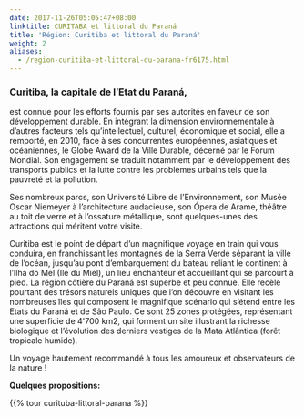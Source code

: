 ```yaml
---
date: 2017-11-26T05:05:47+08:00
linktitle: CURITABA et littoral du Paraná
title: 'Région: Curitiba et littoral du Paraná'
weight: 2
aliases:
  - /region-curitiba-et-littoral-du-parana-fr6175.html
---
```


### Curitiba, la capitale de l’Etat du Paraná,
est connue pour les efforts fournis par ses autorités en faveur de son développement durable. En intégrant la dimension environnementale à d’autres facteurs tels qu’intellectuel, culturel, économique et social, elle a remporté, en 2010, face à ses concurrentes européennes, asiatiques et océaniennes, le Globe Award de la Ville Durable, décerné par le Forum Mondial. Son engagement se traduit notamment par le développement des transports publics et la lutte contre les problèmes urbains tels que la pauvreté et la pollution.

Ses nombreux parcs, son Université Libre de l’Environnement, son Musée Oscar Niemeyer à l’architecture audacieuse, son Ópera de Arame, théâtre au toit de verre et à l’ossature métallique, sont quelques-unes des attractions qui méritent votre visite.

Curitiba est le point de départ d’un magnifique voyage en train qui vous conduira, en franchissant les montagnes de la Serra Verde séparant la ville de l’océan, jusqu’au pont d’embarquement du bateau reliant le continent à l’Ilha do Mel (Ile du Miel), un lieu enchanteur et accueillant qui se parcourt à pied. La région côtière du Paraná est superbe et peu connue. Elle recèle pourtant des trésors naturels uniques que l’on découvre en visitant les nombreuses îles qui composent le magnifique scénario qui s’étend entre les Etats du Paraná et de São Paulo. Ce sont 25 zones protégées, représentant une superficie de 4'700 km2, qui forment un site illustrant la richesse biologique et l’évolution des derniers vestiges de la Mata Atlântica (forêt tropicale humide).

Un voyage hautement recommandé à tous les amoureux et observateurs de la nature !

**Quelques propositions:**

{{% tour curituba-littoral-parana %}}
